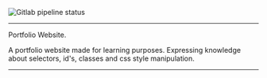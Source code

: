 ![Gitlab pipeline status](https://img.shields.io/gitlab/pipeline-status/ayes-coding-bootcamp/projects/portfolio?branch=master)

---

Portfolio Website.

A portfolio website made for learning purposes.
Expressing knowledge about selectors, id's, classes and css style manipulation.

---